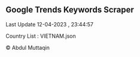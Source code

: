 

## Google Trends Keywords Scraper 
 
Last Update 12-04-2023 , 23:44:57

Country List :
VIETNAM.json



© Abdul Muttaqin 
